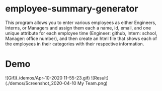 # employee-summary-generator

This program allows you to enter various employees as either Engineers, Interns, or Managers and assign them each a name, id, email, and one unique attribute for each employee time (Engineer: github, Intern: school, Manager: office number), and then create an html file that shows each of the employees in their categories with their respective information.

# Demo

![Gif](./demos/Apr-10-2020 11-55-23.gif)
![Result](./demos/Screenshot_2020-04-10 My Team.png)